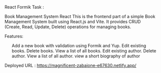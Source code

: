 React Formik Task :

Book Management System React
This is the frontend part of a simple Book Management System built using React.js and Vite. It provides CRUD (Create, Read, Update, Delete) operations for managing books.

Features:
<ol>

Add a new book with validation using Formik and Yup.
Edit existing books.
Delete books.
View a list of all books.
Edit existing author.
Delete author.
View a list of all author.
view a short biography of author</ol>

Deployed URL : https://magnificent-zabaione-e67630.netlify.app/